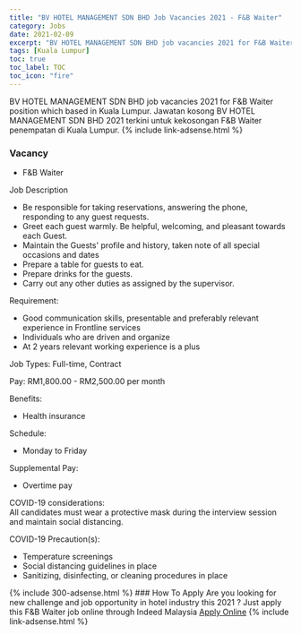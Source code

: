 ```yaml
---
title: "BV HOTEL MANAGEMENT SDN BHD Job Vacancies 2021 - F&B Waiter" 
category: Jobs 
date: 2021-02-09 
excerpt: "BV HOTEL MANAGEMENT SDN BHD job vacancies 2021 for F&B Waiter position which based in Kuala Lumpur. Jawatan kosong BV HOTEL MANAGEMENT SDN BHD 2021 terkini untuk kekosongan F&B Waiter penempatan di Kuala Lumpur" 
tags: [Kuala Lumpur] 
toc: true 
toc_label: TOC 
toc_icon: "fire" 
--- 
```


BV HOTEL MANAGEMENT SDN BHD job vacancies 2021 for F&B Waiter position which based in Kuala Lumpur. Jawatan kosong BV HOTEL MANAGEMENT SDN BHD 2021 terkini untuk kekosongan F&B Waiter penempatan di Kuala Lumpur. 
{% include link-adsense.html %} 
### Vacancy 
- F&B Waiter 
<div><p>Job Description</p><ul><li>Be responsible for taking reservations, answering the phone, responding to any guest requests.</li><li>Greet each guest warmly. Be helpful, welcoming, and pleasant towards each Guest.</li><li>Maintain the Guests' profile and history, taken note of all special occasions and dates</li><li>Prepare a table for guests to eat.</li><li>Prepare drinks for the guests.</li><li>Carry out any other duties as assigned by the supervisor.</li></ul><p>Requirement:</p><ul><li>Good communication skills, presentable and preferably relevant experience in Frontline services</li><li>Individuals who are driven and organize</li><li>At 2 years relevant working experience is a plus</li></ul><p>Job Types: Full-time, Contract</p><p>Pay: RM1,800.00 - RM2,500.00 per month</p><p>Benefits:</p><ul><li>Health insurance</li></ul><p>Schedule:</p><ul><li>Monday to Friday</li></ul><p>Supplemental Pay:</p><ul><li>Overtime pay</li></ul><p>COVID-19 considerations:<br>All candidates must wear a protective mask during the interview session and maintain social distancing.</p><p>COVID-19 Precaution(s):</p><ul><li>Temperature screenings</li><li>Social distancing guidelines in place</li><li>Sanitizing, disinfecting, or cleaning procedures in place</li></ul></div> 
{% include 300-adsense.html %} 
### How To Apply 
Are you looking for new challenge and job opportunity in hotel industry this 2021 ?
Just apply this F&B Waiter job online through Indeed Malaysia 
<a href="https://malaysia.indeed.com/viewjob?jk=0f6bab0001c79691" class="btn btn--info" target="_blank" rel="nofollow noopenner">Apply Online</a> 
{% include link-adsense.html %} 